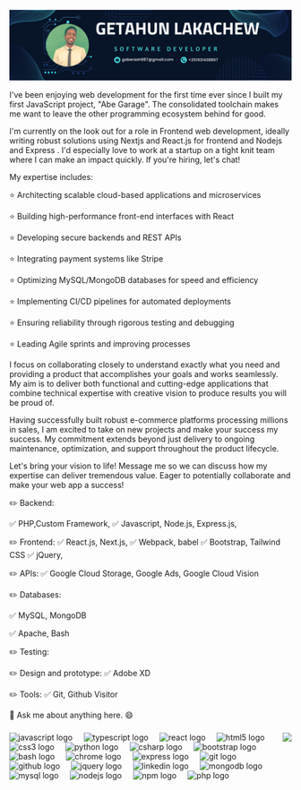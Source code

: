 ![logo](https://github.com/getahunabr/getahunabr/blob/d11396a2c819e14528b480ef49f13affdfc066b6/Navy%20Blue%20Geometric%20Technology%20LinkedIn%20Banner.png?raw=true)

I've been enjoying web development for the first time ever since I built my first JavaScript project, "Abe Garage". The consolidated toolchain makes me want to leave the other programming ecosystem behind for good.

I'm currently on the look out for a role in Frontend web development, ideally writing robust solutions using Nextjs and React.js for frontend and Nodejs and Express  . I'd especially love to work at a startup on a tight knit team where I can make an impact quickly. If you're hiring, let's chat!



My expertise includes:

⭐ Architecting scalable cloud-based applications and microservices 

⭐ Building high-performance front-end interfaces with React

⭐ Developing secure backends and REST APIs

⭐ Integrating payment systems like Stripe

⭐ Optimizing MySQL/MongoDB databases for speed and efficiency

⭐ Implementing CI/CD pipelines for automated deployments

⭐ Ensuring reliability through rigorous testing and debugging

⭐ Leading Agile sprints and improving processes

I focus on collaborating closely to understand exactly what you need and providing a product that accomplishes your goals and works seamlessly. My aim is to deliver both functional and cutting-edge applications that combine technical expertise with creative vision to produce results you will be proud of.

Having successfully built robust e-commerce platforms processing millions in sales, I am excited to take on new projects and make your success my success. My commitment extends beyond just delivery to ongoing maintenance, optimization, and support throughout the product lifecycle.

Let's bring your vision to life! Message me so we can discuss how my expertise can deliver tremendous value. Eager to potentially collaborate and make your web app a success!

✏️ Backend:

✅ PHP,Custom Framework,
✅ Javascript, Node.js, Express.js, 


✏️ Frontend:
✅  React.js, Next.js, 
✅ Webpack, babel
✅ Bootstrap, Tailwind CSS
✅ jQuery, 

✏️ APIs:
✅ Google Cloud Storage, Google Ads, Google Cloud Vision


✏️ Databases:

✅ MySQL, MongoDB


✅  Apache,  Bash

✏️ Testing:


✏️ Design and prototype:
✅ Adobe XD

✏️ Tools:
✅ Git, Github
Visitor

💬 Ask me about anything here.
😄 









###



###

<img align="right" height="150" src="https://i.imgflip.com/65efzo.gif"  />

###

<div align="left">
  <img src="https://cdn.jsdelivr.net/gh/devicons/devicon/icons/javascript/javascript-original.svg" height="30" alt="javascript logo"  />
  <img width="12" />
  <img src="https://cdn.jsdelivr.net/gh/devicons/devicon/icons/typescript/typescript-original.svg" height="30" alt="typescript logo"  />
  <img width="12" />
  <img src="https://cdn.jsdelivr.net/gh/devicons/devicon/icons/react/react-original.svg" height="30" alt="react logo"  />
  <img width="12" />
  <img src="https://cdn.jsdelivr.net/gh/devicons/devicon/icons/html5/html5-original.svg" height="30" alt="html5 logo"  />
  <img width="12" />
  <img src="https://cdn.jsdelivr.net/gh/devicons/devicon/icons/css3/css3-original.svg" height="30" alt="css3 logo"  />
  <img width="12" />
  <img src="https://cdn.jsdelivr.net/gh/devicons/devicon/icons/python/python-original.svg" height="30" alt="python logo"  />
  <img width="12" />
  <img src="https://cdn.jsdelivr.net/gh/devicons/devicon/icons/csharp/csharp-original.svg" height="30" alt="csharp logo"  />
  <img width="12" />
  <img src="https://cdn.jsdelivr.net/gh/devicons/devicon/icons/bootstrap/bootstrap-original.svg" height="30" alt="bootstrap logo"  />
  <img width="12" />
  <img src="https://cdn.jsdelivr.net/gh/devicons/devicon/icons/bash/bash-original.svg" height="30" alt="bash logo"  />
  <img width="12" />
  <img src="https://cdn.jsdelivr.net/gh/devicons/devicon/icons/chrome/chrome-original.svg" height="30" alt="chrome logo"  />
  <img width="12" />
  <img src="https://cdn.jsdelivr.net/gh/devicons/devicon/icons/express/express-original.svg" height="30" alt="express logo"  />
  <img width="12" />
  <img src="https://cdn.jsdelivr.net/gh/devicons/devicon/icons/git/git-original.svg" height="30" alt="git logo"  />
  <img width="12" />
  <img src="https://cdn.jsdelivr.net/gh/devicons/devicon/icons/github/github-original.svg" height="30" alt="github logo"  />
  <img width="12" />
  <img src="https://cdn.jsdelivr.net/gh/devicons/devicon/icons/jquery/jquery-original.svg" height="30" alt="jquery logo"  />
  <img width="12" />
  <img src="https://cdn.jsdelivr.net/gh/devicons/devicon/icons/linkedin/linkedin-original.svg" height="30" alt="linkedin logo"  />
  <img width="12" />
  <img src="https://cdn.jsdelivr.net/gh/devicons/devicon/icons/mongodb/mongodb-original.svg" height="30" alt="mongodb logo"  />
  <img width="12" />
  <img src="https://cdn.jsdelivr.net/gh/devicons/devicon/icons/mysql/mysql-original.svg" height="30" alt="mysql logo"  />
  <img width="12" />
  <img src="https://cdn.jsdelivr.net/gh/devicons/devicon/icons/nodejs/nodejs-original.svg" height="30" alt="nodejs logo"  />
  <img width="12" />
  <img src="https://cdn.jsdelivr.net/gh/devicons/devicon/icons/npm/npm-original-wordmark.svg" height="30" alt="npm logo"  />
  <img width="12" />
  <img src="https://cdn.jsdelivr.net/gh/devicons/devicon/icons/php/php-original.svg" height="30" alt="php logo"  />
</div>

###


###

<br clear="both">


###
